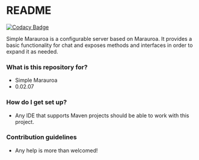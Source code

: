 # README #

[![Codacy Badge](https://api.codacy.com/project/badge/Grade/cf8735baa170454a9007936c60a5d1d4)](https://www.codacy.com/app/javydreamercsw/simple-marauroa?utm_source=github.com&utm_medium=referral&utm_content=javydreamercsw/simple-marauroa&utm_campaign=badger)

Simple Marauroa is a configurable server based on Marauroa. It provides a basic functionality for chat and exposes methods and interfaces in order to expand it as needed.

### What is this repository for? ###

* Simple Marauroa
* 0.02.07

### How do I get set up? ###

* Any IDE that supports Maven projects should be able to work with this project.

### Contribution guidelines ###

* Any help is more than welcomed!